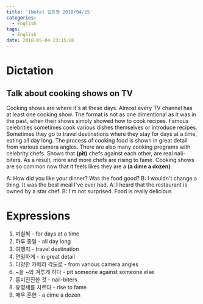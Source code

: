```yaml
---
title: '[Note] 입트영 2018/04/25'
categories:
  - English
tags:
  - English
date: 2018-05-04 23:15:06
---
```


# Dictation
## Talk about cooking shows on TV

Cooking shows are where it's at these days. Almost every TV channel has at least one cooking show. The format is not as one dimentional as it was in the past, when their shows simply showed how to cook recipes. Famous celebrities sometimes cook various dishes themselves or introduce recipes. Sometimes they go to travel destinations where they stay for days at a time, eating all day long. The process of cooking food is shown in great detail from various camera angles. There are also many cooking programs with celebrity chefs. Shows that **(pit)** chefs against each other, are real nail-biters. As a result, more and more chefs are rising to fame. Cooking shows are so common now that it feels likes they are a **(a dime a dozen)**.

A: How did you like your dinner? Was the food good?
B: I wouldn't change a thing. It was the best meal I've ever had.
A: I heard that the restaurant is owned by a star chef.
B: I'm not surprised. Food is really delicious


# Expressions

1. 며칠씩 - for days at a time
2. 하루 종일 - all day long
3. 여행지 - travel destination
4. 면밀하게 - in great detail
5. 다양한 카메라 각도로 - from various camera angles
6. ~을 ~와 겨루게 하다 - pit someone against someone else
7. 흥미진진한 것 - nail-biters
8. 유명세를 치르다 - rise to fame
9. 매우 흔한 - a dime a dozen